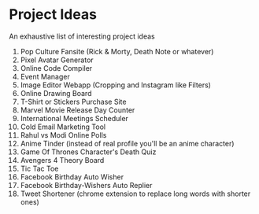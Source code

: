 # Project Ideas
An exhaustive list of interesting project ideas


1. Pop Culture Fansite (Rick & Morty, Death Note or whatever)
1. Pixel Avatar Generator
1. Online Code Compiler
1. Event Manager
1. Image Editor Webapp (Cropping and Instagram like Filters)
1. Online Drawing Board
1. T-Shirt or Stickers Purchase Site
1. Marvel Movie Release Day Counter
1. International Meetings Scheduler
1. Cold Email Marketing Tool
1. Rahul vs Modi Online Polls
1. Anime Tinder (instead of real profile you'll be an anime character)
1. Game Of Thrones Character's Death Quiz
1. Avengers 4 Theory Board
1. Tic Tac Toe
1. Facebook Birthday Auto Wisher
1. Facebook Birthday-Wishers Auto Replier
1. Tweet Shortener (chrome extension to replace long words with shorter ones)
